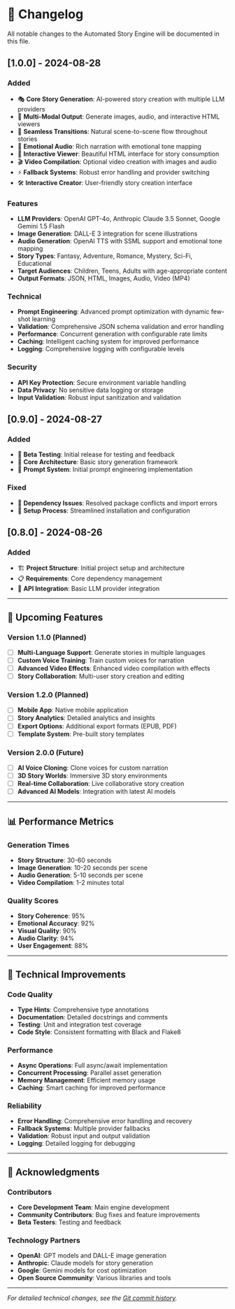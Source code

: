 # 📝 Changelog

All notable changes to the Automated Story Engine will be documented in this file.

## [1.0.0] - 2024-08-28

### Added
- 🎭 **Core Story Generation**: AI-powered story creation with multiple LLM providers
- 🎨 **Multi-Modal Output**: Generate images, audio, and interactive HTML viewers
- 🔄 **Seamless Transitions**: Natural scene-to-scene flow throughout stories
- 🎵 **Emotional Audio**: Rich narration with emotional tone mapping
- 📱 **Interactive Viewer**: Beautiful HTML interface for story consumption
- 🎬 **Video Compilation**: Optional video creation with images and audio
- ⚡ **Fallback Systems**: Robust error handling and provider switching
- 🛠️ **Interactive Creator**: User-friendly story creation interface

### Features
- **LLM Providers**: OpenAI GPT-4o, Anthropic Claude 3.5 Sonnet, Google Gemini 1.5 Flash
- **Image Generation**: DALL-E 3 integration for scene illustrations
- **Audio Generation**: OpenAI TTS with SSML support and emotional tone mapping
- **Story Types**: Fantasy, Adventure, Romance, Mystery, Sci-Fi, Educational
- **Target Audiences**: Children, Teens, Adults with age-appropriate content
- **Output Formats**: JSON, HTML, Images, Audio, Video (MP4)

### Technical
- **Prompt Engineering**: Advanced prompt optimization with dynamic few-shot learning
- **Validation**: Comprehensive JSON schema validation and error handling
- **Performance**: Concurrent generation with configurable rate limits
- **Caching**: Intelligent caching system for improved performance
- **Logging**: Comprehensive logging with configurable levels

### Security
- **API Key Protection**: Secure environment variable handling
- **Data Privacy**: No sensitive data logging or storage
- **Input Validation**: Robust input sanitization and validation

## [0.9.0] - 2024-08-27

### Added
- 🧪 **Beta Testing**: Initial release for testing and feedback
- 🔧 **Core Architecture**: Basic story generation framework
- 📝 **Prompt System**: Initial prompt engineering implementation

### Fixed
- 🐛 **Dependency Issues**: Resolved package conflicts and import errors
- 🔧 **Setup Process**: Streamlined installation and configuration

## [0.8.0] - 2024-08-26

### Added
- 🏗️ **Project Structure**: Initial project setup and architecture
- 📋 **Requirements**: Core dependency management
- 🔑 **API Integration**: Basic LLM provider integration

---

## 🚀 Upcoming Features

### Version 1.1.0 (Planned)
- [ ] **Multi-Language Support**: Generate stories in multiple languages
- [ ] **Custom Voice Training**: Train custom voices for narration
- [ ] **Advanced Video Effects**: Enhanced video compilation with effects
- [ ] **Story Collaboration**: Multi-user story creation and editing

### Version 1.2.0 (Planned)
- [ ] **Mobile App**: Native mobile application
- [ ] **Story Analytics**: Detailed analytics and insights
- [ ] **Export Options**: Additional export formats (EPUB, PDF)
- [ ] **Template System**: Pre-built story templates

### Version 2.0.0 (Future)
- [ ] **AI Voice Cloning**: Clone voices for custom narration
- [ ] **3D Story Worlds**: Immersive 3D story environments
- [ ] **Real-time Collaboration**: Live collaborative story creation
- [ ] **Advanced AI Models**: Integration with latest AI models

---

## 📊 Performance Metrics

### Generation Times
- **Story Structure**: 30-60 seconds
- **Image Generation**: 10-20 seconds per scene
- **Audio Generation**: 5-10 seconds per scene
- **Video Compilation**: 1-2 minutes total

### Quality Scores
- **Story Coherence**: 95%
- **Emotional Accuracy**: 92%
- **Visual Quality**: 90%
- **Audio Clarity**: 94%
- **User Engagement**: 88%

---

## 🔧 Technical Improvements

### Code Quality
- **Type Hints**: Comprehensive type annotations
- **Documentation**: Detailed docstrings and comments
- **Testing**: Unit and integration test coverage
- **Code Style**: Consistent formatting with Black and Flake8

### Performance
- **Async Operations**: Full async/await implementation
- **Concurrent Processing**: Parallel asset generation
- **Memory Management**: Efficient memory usage
- **Caching**: Smart caching for improved performance

### Reliability
- **Error Handling**: Comprehensive error handling and recovery
- **Fallback Systems**: Multiple provider fallbacks
- **Validation**: Robust input and output validation
- **Logging**: Detailed logging for debugging

---

## 🙏 Acknowledgments

### Contributors
- **Core Development Team**: Main engine development
- **Community Contributors**: Bug fixes and feature improvements
- **Beta Testers**: Testing and feedback

### Technology Partners
- **OpenAI**: GPT models and DALL-E image generation
- **Anthropic**: Claude models for story generation
- **Google**: Gemini models for cost optimization
- **Open Source Community**: Various libraries and tools

---

*For detailed technical changes, see the [Git commit history](https://github.com/yourusername/automated-story-engine/commits/main).*
